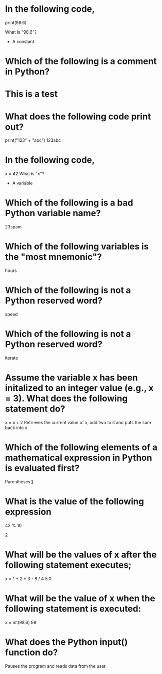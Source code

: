 # In the following code,
print(98.6)

What is "98.6"?
- A constant

# Which of the following is a comment in Python?
# This is a test

# What does the following code print out?
print("123" + "abc")
123abc

# In the following code, 
x = 42
What is "x"?
- A variable

# Which of the following is a bad Python variable name?
23spam

# Which of the following variables is the "most mnemonic"?
hours

# Which of the following is not a Python reserved word?
speed

# Which of the following is not a Python reserved word?
iterate

# Assume the variable x has been initalized to an integer value (e.g., x = 3). What does the following statement do?

x = x + 2
Retrieves the current value of x, add two to it and puts the sum back into x

# Which of the following elements of a mathematical expression in Python is evaluated first?

Parentheses()

# What is the value of the following expression
42 % 10

2

# What will be the values of x after the following statement executes;
x = 1 + 2 * 3 - 8 / 4
5.0

# What will be the value of x when the following statement is executed:
x = int(98.6)
98

# What does the Python input() function do?
Pauses the program and reads data from the user. 